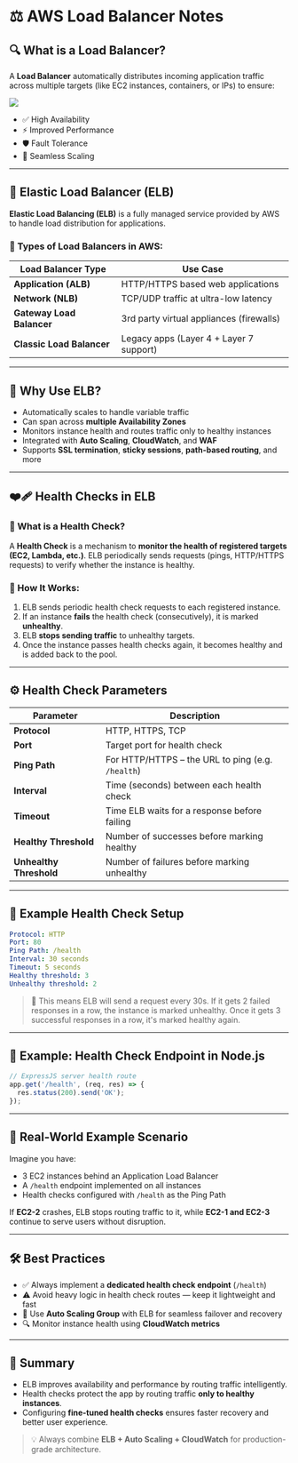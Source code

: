 
# ⚖️ AWS Load Balancer Notes

## 🔍 What is a Load Balancer?

A **Load Balancer** automatically distributes incoming application traffic across multiple targets (like EC2 instances, containers, or IPs) to ensure:

![](https://imgs.search.brave.com/Rl5BbRW5duQVkQhM3CDgPZ3ZDNyUa2RmCnZYBQi4luY/rs:fit:860:0:0:0/g:ce/aHR0cHM6Ly91bWJy/ZWxsYWNvc3QuY29t/L3dwLWNvbnRlbnQv/dXBsb2Fkcy9sb2Fk/X2JhbGFuY2VyLnBu/Zw)

- ✅ High Availability
- ⚡ Improved Performance
- 🛡️ Fault Tolerance
- 🔁 Seamless Scaling

---

## 🚀 Elastic Load Balancer (ELB)

**Elastic Load Balancing (ELB)** is a fully managed service provided by AWS to handle load distribution for applications.

### 🧱 Types of Load Balancers in AWS:

| Load Balancer Type          | Use Case                                   |
|-----------------------------|--------------------------------------------|
| **Application (ALB)**       | HTTP/HTTPS based web applications          |
| **Network (NLB)**           | TCP/UDP traffic at ultra-low latency       |
| **Gateway Load Balancer**   | 3rd party virtual appliances (firewalls)   |
| **Classic Load Balancer**   | Legacy apps (Layer 4 + Layer 7 support)    |

---

## 🧠 Why Use ELB?

- Automatically scales to handle variable traffic
- Can span across **multiple Availability Zones**
- Monitors instance health and routes traffic only to healthy instances
- Integrated with **Auto Scaling**, **CloudWatch**, and **WAF**
- Supports **SSL termination**, **sticky sessions**, **path-based routing**, and more

---

## ❤️‍🩹 Health Checks in ELB

### 🧾 What is a Health Check?

A **Health Check** is a mechanism to **monitor the health of registered targets (EC2, Lambda, etc.)**. ELB periodically sends requests (pings, HTTP/HTTPS requests) to verify whether the instance is healthy.

### 🧬 How It Works:
1. ELB sends periodic health check requests to each registered instance.
2. If an instance **fails** the health check (consecutively), it is marked **unhealthy**.
3. ELB **stops sending traffic** to unhealthy targets.
4. Once the instance passes health checks again, it becomes healthy and is added back to the pool.

---

## ⚙️ Health Check Parameters

| Parameter           | Description                                         |
|---------------------|-----------------------------------------------------|
| **Protocol**        | HTTP, HTTPS, TCP                                    |
| **Port**            | Target port for health check                        |
| **Ping Path**       | For HTTP/HTTPS – the URL to ping (e.g. `/health`)   |
| **Interval**        | Time (seconds) between each health check            |
| **Timeout**         | Time ELB waits for a response before failing        |
| **Healthy Threshold** | Number of successes before marking healthy         |
| **Unhealthy Threshold** | Number of failures before marking unhealthy     |

---

## 🧪 Example Health Check Setup

```yaml
Protocol: HTTP
Port: 80
Ping Path: /health
Interval: 30 seconds
Timeout: 5 seconds
Healthy threshold: 3
Unhealthy threshold: 2
```

> 📌 This means ELB will send a request every 30s. If it gets 2 failed responses in a row, the instance is marked unhealthy. Once it gets 3 successful responses in a row, it's marked healthy again.

---

## 🔐 Example: Health Check Endpoint in Node.js

```js
// ExpressJS server health route
app.get('/health', (req, res) => {
  res.status(200).send('OK');
});
```

---

## 🎯 Real-World Example Scenario

Imagine you have:
- 3 EC2 instances behind an Application Load Balancer
- A `/health` endpoint implemented on all instances
- Health checks configured with `/health` as the Ping Path

If **EC2-2** crashes, ELB stops routing traffic to it, while **EC2-1 and EC2-3** continue to serve users without disruption.

---

## 🛠️ Best Practices

- ✅ Always implement a **dedicated health check endpoint** (`/health`)
- ⚠️ Avoid heavy logic in health check routes — keep it lightweight and fast
- 🔁 Use **Auto Scaling Group** with ELB for seamless failover and recovery
- 🔍 Monitor instance health using **CloudWatch metrics**

---

## 🧠 Summary

- ELB improves availability and performance by routing traffic intelligently.
- Health checks protect the app by routing traffic **only to healthy instances**.
- Configuring **fine-tuned health checks** ensures faster recovery and better user experience.

> 💡 Always combine **ELB + Auto Scaling + CloudWatch** for production-grade architecture.
